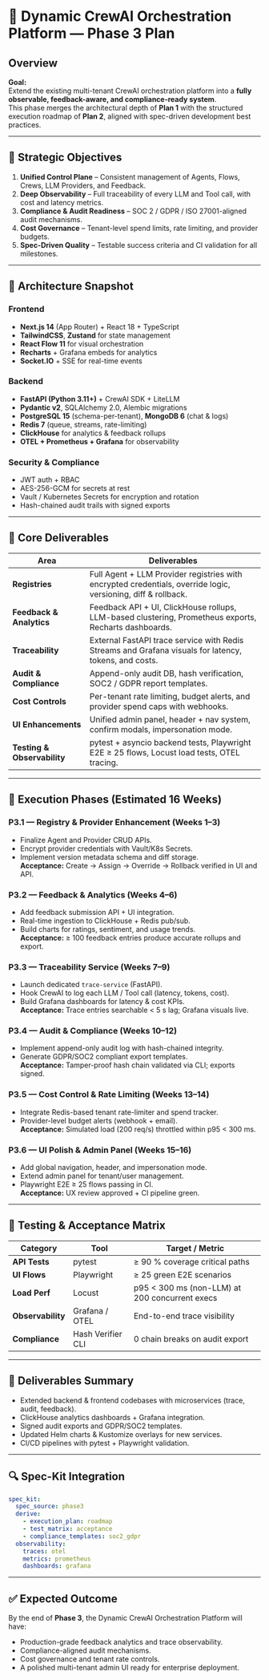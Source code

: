 # 🧭 Dynamic CrewAI Orchestration Platform — Phase 3 Plan

## **Overview**
**Goal:**  
Extend the existing multi-tenant CrewAI orchestration platform into a **fully observable, feedback-aware, and compliance-ready system**.  
This phase merges the architectural depth of **Plan 1** with the structured execution roadmap of **Plan 2**, aligned with spec-driven development best practices.

---

## 🎯 **Strategic Objectives**
1. **Unified Control Plane** – Consistent management of Agents, Flows, Crews, LLM Providers, and Feedback.  
2. **Deep Observability** – Full traceability of every LLM and Tool call, with cost and latency metrics.  
3. **Compliance & Audit Readiness** – SOC 2 / GDPR / ISO 27001-aligned audit mechanisms.  
4. **Cost Governance** – Tenant-level spend limits, rate limiting, and provider budgets.  
5. **Spec-Driven Quality** – Testable success criteria and CI validation for all milestones.

---

## 🧱 **Architecture Snapshot**
### **Frontend**
- **Next.js 14** (App Router) + React 18 + TypeScript  
- **TailwindCSS**, **Zustand** for state management  
- **React Flow 11** for visual orchestration  
- **Recharts** + Grafana embeds for analytics  
- **Socket.IO** + SSE for real-time events  

### **Backend**
- **FastAPI (Python 3.11+)** + CrewAI SDK + LiteLLM  
- **Pydantic v2**, SQLAlchemy 2.0, Alembic migrations  
- **PostgreSQL 15** (schema-per-tenant), **MongoDB 6** (chat & logs)  
- **Redis 7** (queue, streams, rate-limiting)  
- **ClickHouse** for analytics & feedback rollups  
- **OTEL + Prometheus + Grafana** for observability  

### **Security & Compliance**
- JWT auth + RBAC  
- AES-256-GCM for secrets at rest  
- Vault / Kubernetes Secrets for encryption and rotation  
- Hash-chained audit trails with signed exports  

---

## 🧩 **Core Deliverables**
| Area | Deliverables |
|------|---------------|
| **Registries** | Full Agent + LLM Provider registries with encrypted credentials, override logic, versioning, diff & rollback. |
| **Feedback & Analytics** | Feedback API + UI, ClickHouse rollups, LLM-based clustering, Prometheus exports, Recharts dashboards. |
| **Traceability** | External FastAPI trace service with Redis Streams and Grafana visuals for latency, tokens, and costs. |
| **Audit & Compliance** | Append-only audit DB, hash verification, SOC2 / GDPR report templates. |
| **Cost Controls** | Per-tenant rate limiting, budget alerts, and provider spend caps with webhooks. |
| **UI Enhancements** | Unified admin panel, header + nav system, confirm modals, impersonation mode. |
| **Testing & Observability** | pytest + asyncio backend tests, Playwright E2E ≥ 25 flows, Locust load tests, OTEL tracing. |

---

## 🧱 **Execution Phases (Estimated 16 Weeks)**

### **P3.1 — Registry & Provider Enhancement (Weeks 1–3)**
- Finalize Agent and Provider CRUD APIs.  
- Encrypt provider credentials with Vault/K8s Secrets.  
- Implement version metadata schema and diff storage.  
**Acceptance:** Create → Assign → Override → Rollback verified in UI and API.

### **P3.2 — Feedback & Analytics (Weeks 4–6)**
- Add feedback submission API + UI integration.  
- Real-time ingestion to ClickHouse + Redis pub/sub.  
- Build charts for ratings, sentiment, and usage trends.  
**Acceptance:** ≥ 100 feedback entries produce accurate rollups and export.

### **P3.3 — Traceability Service (Weeks 7–9)**
- Launch dedicated `trace-service` (FastAPI).  
- Hook CrewAI to log each LLM / Tool call (latency, tokens, cost).  
- Build Grafana dashboards for latency & cost KPIs.  
**Acceptance:** Trace entries searchable < 5 s lag; Grafana visuals live.

### **P3.4 — Audit & Compliance (Weeks 10–12)**
- Implement append-only audit log with hash-chained integrity.  
- Generate GDPR/SOC2 compliant export templates.  
**Acceptance:** Tamper-proof hash chain validated via CLI; exports signed.

### **P3.5 — Cost Control & Rate Limiting (Weeks 13–14)**
- Integrate Redis-based tenant rate-limiter and spend tracker.  
- Provider-level budget alerts (webhook + email).  
**Acceptance:** Simulated load (200 req/s) throttled within p95 < 300 ms.

### **P3.6 — UI Polish & Admin Panel (Weeks 15–16)**
- Add global navigation, header, and impersonation mode.  
- Extend admin panel for tenant/user management.  
- Playwright E2E ≥ 25 flows passing in CI.  
**Acceptance:** UX review approved + CI pipeline green.

---

## 🧪 **Testing & Acceptance Matrix**
| Category | Tool | Target / Metric |
|-----------|------|----------------|
| **API Tests** | pytest | ≥ 90 % coverage critical paths |
| **UI Flows** | Playwright | ≥ 25 green E2E scenarios |
| **Load Perf** | Locust | p95 < 300 ms (non-LLM) at 200 concurrent execs |
| **Observability** | Grafana / OTEL | End-to-end trace visibility |
| **Compliance** | Hash Verifier CLI | 0 chain breaks on audit export |

---

## 🧰 **Deliverables Summary**
- Extended backend & frontend codebases with microservices (trace, audit, feedback).  
- ClickHouse analytics dashboards + Grafana integration.  
- Signed audit exports and GDPR/SOC2 templates.  
- Updated Helm charts & Kustomize overlays for new services.  
- CI/CD pipelines with pytest + Playwright validation.  

---

## 🔍 **Spec-Kit Integration**
```yaml
spec_kit:
  spec_source: phase3
  derive:
    - execution_plan: roadmap
    - test_matrix: acceptance
    - compliance_templates: soc2_gdpr
  observability:
    traces: otel
    metrics: prometheus
    dashboards: grafana
```

---

## ✅ **Expected Outcome**
By the end of **Phase 3**, the Dynamic CrewAI Orchestration Platform will have:
- Production-grade feedback analytics and trace observability.  
- Compliance-aligned audit mechanisms.  
- Cost governance and tenant rate controls.  
- A polished multi-tenant admin UI ready for enterprise deployment.  
